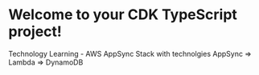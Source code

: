 # Welcome to your CDK TypeScript project!
Technology Learning - AWS AppSync Stack 
with technolgies AppSync => Lambda => DynamoDB
